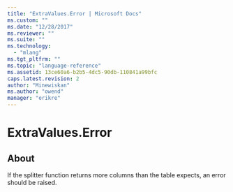 ```yaml
---
title: "ExtraValues.Error | Microsoft Docs"
ms.custom: ""
ms.date: "12/28/2017"
ms.reviewer: ""
ms.suite: ""
ms.technology: 
  - "mlang"
ms.tgt_pltfrm: ""
ms.topic: "language-reference"
ms.assetid: 13ce60a6-b2b5-4dc5-90db-110841a99bfc
caps.latest.revision: 2
author: "Minewiskan"
ms.author: "owend"
manager: "erikre"
---
```

# ExtraValues.Error
## About
If the splitter function returns more columns than the table expects, an error should be raised.

